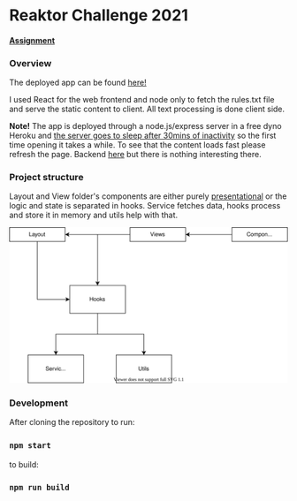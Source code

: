 # Reaktor Challenge 2021

#### [Assignment](https://www.reaktor.com/junior-dev-assignment-2021/)

### Overview

The deployed app can be found [here!](https://reaktor-challenge-2021.herokuapp.com) 

I used React for the web frontend and node only to fetch the rules.txt file and serve the static content to client. All text processing is done client side. 

__Note!__ The app is deployed through a node.js/express server in a free dyno Heroku and [the server goes to sleep after 30mins of inactivity](https://devcenter.heroku.com/articles/free-dyno-hours#dyno-sleeping) so the first time opening it takes a while. To see that the content loads fast please refresh the page. Backend [here](https://github.com/LauriKajakko/rulefetcher) but there is nothing interesting there.



### Project structure

Layout and View folder's components are either purely [presentational](https://medium.com/@dan_abramov/smart-and-dumb-components-7ca2f9a7c7d0) or the logic and state is separated in hooks. Service fetches data, hooks process and store it in memory and utils help with that.

![Stucture](https://github.com/LauriKajakko/reaktor-challenge-2021/blob/main/Structure.svg)


### Development

After cloning the repository to run:

### `npm start`

to build:

### `npm run build`

